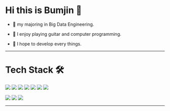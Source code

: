# Hi this is Bumjin 👋

- 🌱 my majoring in Big Data Engineering.

- 💬 I enjoy playing guitar and computer programming.

- 🚀 I hope to develop every things.

  
  
-----------
# Tech Stack 🛠
<img src="https://img.shields.io/badge/Python-3776AB?style=flat-square&logo=python&logoColor=white"> <img src="https://img.shields.io/badge/Java-007396?style=flat-square&logo=java&logoColor=white">
<img src="https://img.shields.io/badge/Spring-6DB33F?style=flat-square&logo=spring&logoColor=white">
<img src="https://img.shields.io/badge/Oracle-F80000?style=flat-square&logo=oracle&logoColor=black">
<img src="https://img.shields.io/badge/Amazon_AWS-232F3E?style=flat-square&logo=amazon-aws&logoColor=white">
<img src="https://img.shields.io/badge/docker-%230db7ed.svg?style=flat-square&logo=docker&logoColor=white">
<img src="https://img.shields.io/badge/Jenkins-D24939?style=flat-square&logo=Jenkins&logoColor=white">

<img src="https://img.shields.io/badge/HTML-E34F26?style=flat-square&logo=HTML5&logoColor=white"> <img src="https://img.shields.io/badge/CSS-1572B6?style=flat-square&logo=CSS3&logoColor=white"> 
<img src="https://img.shields.io/badge/JavaScript-F7DF1E?style=flat-square&logo=JavaScript&logoColor=white">
   

------
<!--
**jobumjin/jobumjin** is a ✨ _special_ ✨ repository because its `README.md` (this file) appears on your GitHub profile.

Here are some ideas to get you started:

- 🔭 I’m currently working on ...
- 🌱 I’m currently learning ...
- 👯 I’m looking to collaborate on ...
- 🤔 I’m looking for help with ...
- 💬 Ask me about ...
- 📫 How to reach me: ...
- 😄 Pronouns: ...
- ⚡ Fun fact: ...
-->
